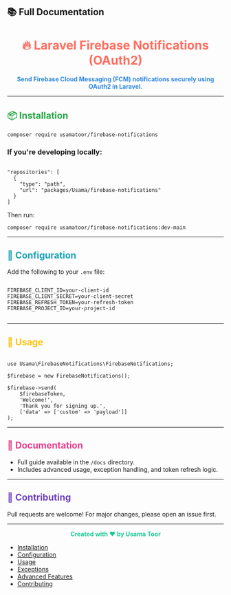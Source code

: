 ## 📚 Full Documentation
<h1 align="center" style="color:#ff6f61;">🔥 Laravel Firebase Notifications (OAuth2)</h1>

<p align="center">
  <strong style="color:#2e86de;">Send Firebase Cloud Messaging (FCM) notifications securely using OAuth2 in Laravel.</strong>
</p>

<hr />

<h2 style="color:#28a745;">📦 Installation</h2>

<pre><code>composer require usamatoor/firebase-notifications</code></pre>

<h3>If you're developing locally:</h3>

<pre><code>
"repositories": [
  {
    "type": "path",
    "url": "packages/Usama/firebase-notifications"
  }
]
</code></pre>

Then run:

<pre><code>composer require usamatoor/firebase-notifications:dev-main</code></pre>

<hr />

<h2 style="color:#17a2b8;">🔧 Configuration</h2>

Add the following to your <code>.env</code> file:

<pre><code>
FIREBASE_CLIENT_ID=your-client-id
FIREBASE_CLIENT_SECRET=your-client-secret
FIREBASE_REFRESH_TOKEN=your-refresh-token
FIREBASE_PROJECT_ID=your-project-id

</code></pre>

<hr />

<h2 style="color:#ffc107;">🚀 Usage</h2>

<pre><code>
use Usama\FirebaseNotifications\FirebaseNotifications;

$firebase = new FirebaseNotifications();

$firebase->send(
    $firebaseToken,
    'Welcome!',
    'Thank you for signing up.',
    ['data' => ['custom' => 'payload']]
);
</code></pre>

<hr />

<h2 style="color:#e83e8c;">📘 Documentation</h2>

- Full guide available in the <code>/docs</code> directory.
- Includes advanced usage, exception handling, and token refresh logic.

<hr />

<h2 style="color:#6f42c1;">🙌 Contributing</h2>

Pull requests are welcome! For major changes, please open an issue first.

<hr />

<p align="center" style="color:#20c997;"><strong>Created with ❤️ by Usama Toor</strong></p>

- [Installation](docs/installation.md)
- [Configuration](docs/configuration.md)
- [Usage](docs/usage.md)
- [Exceptions](docs/exceptions.md)
- [Advanced Features](docs/advanced.md)
- [Contributing](docs/contributing.md)
